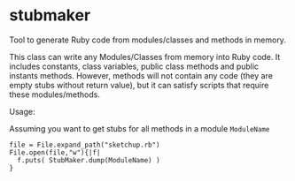 stubmaker
=========

Tool to generate Ruby code from modules/classes and methods in memory.

This class can write any Modules/Classes from memory into Ruby code.
It includes constants, class variables, public class methods and public instants
methods. However, methods will not contain any code (they are empty stubs without
return value), but it can satisfy scripts that require these modules/methods.

Usage:

Assuming you want to get stubs for all methods in a module `ModuleName`

```
file = File.expand_path("sketchup.rb")
File.open(file,"w"){|f|
  f.puts( StubMaker.dump(ModuleName) )
}
```
